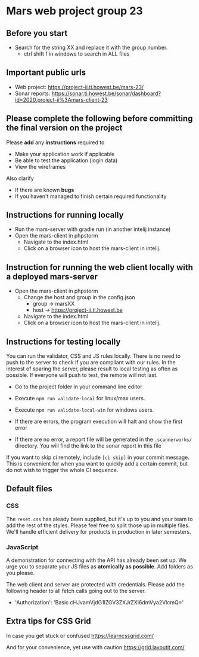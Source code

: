 # Mars web project group 23

## Before you start
* Search for the string XX and replace it with the group number.
  * ctrl shift f in windows to search in ALL files

## Important public urls  
* Web project: https://project-ii.ti.howest.be/mars-23/
* Sonar reports: https://sonar.ti.howest.be/sonar/dashboard?id=2020.project-ii%3Amars-client-23

## Please complete the following before committing the final version on the project
Please **add** any **instructions** required to 
* Make your application work if applicable 
* Be able to test the application (login data)
* View the wireframes

Also clarify
* If there are known **bugs**
* If you haven't managed to finish certain required functionality

## Instructions for running locally
* Run the mars-server with gradle run (in another intelij instance)
* Open the mars-client in phpstorm
  * Navigate to the index.html
  * Click on a browser icon to host the mars-client in intelij.
  
## Instruction for running the web client locally with a deployed mars-server
* Open the mars-client in phpstorm
  * Change the host and group in the config.json
    * group -> marsXX
    * host -> https://project-ii.ti.howest.be
  * Navigate to the index.html
  * Click on a browser icon to host the mars-client in intelij.

## Instructions for testing locally
You can run the validator, CSS and JS rules locally. 
There is no need to push to the server to check if you are compliant with our rules. 
In the interest of sparing the server, please result to local testing as often as possible. 
If everyone will push to test, the remote will not last. 

* Go to the project folder in your command line editor 

* Execute `npm run validate-local` for linux/max users.
* Execute `npm run validate-local-win` for windows users.
* If there are errors, the program execution will halt and show the first error
* If there are no error, a report file will be generated in the `.scannerworks/` directory. You will find the link to the sonar report in this file 

If you want to skip ci remotely, include `[ci skip]` in your commit message. 
This is convenient for when you want to quickly add a certain commit, but do not wish to trigger the whole CI sequence. 

## Default files

### CSS 
The `reset.css` has aleady been supplied, but it's up to you and your team to add the rest of the styles. 
Please feel free to split those up in multiple files. 
We'll handle efficient delivery for products in production in later semesters. 

### JavaScript
A demonstration for connecting with the API has already been set up. 
We urge you to separate your JS files as **atomically as possible**. 
Add folders as you please.  

The web client and server are protected with credentials.
Please add the following header to all fetch calls going out to the server.
* 'Authorization': 'Basic cHJvamVjdG1lZGV3ZXJrZXI6dmVya2VlcmQ=' 

## Extra tips for CSS Grid
In case you get stuck or confused 
https://learncssgrid.com/

And for your convenience, yet use with caution
https://grid.layoutit.com/ 